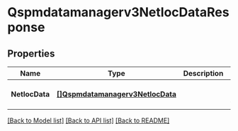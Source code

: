 # Qspmdatamanagerv3NetlocDataResponse

## Properties
Name | Type | Description | Notes
------------ | ------------- | ------------- | -------------
**NetlocData** | [**[]Qspmdatamanagerv3NetlocData**](qspmdatamanagerv3NetlocData.md) |  | [optional] [default to null]

[[Back to Model list]](../README.md#documentation-for-models) [[Back to API list]](../README.md#documentation-for-api-endpoints) [[Back to README]](../README.md)

